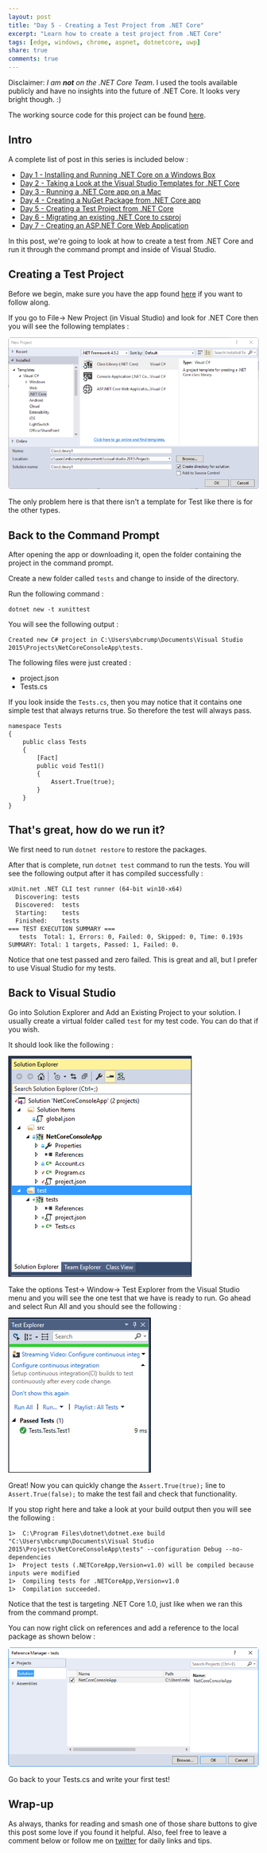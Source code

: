 ```yaml
---
layout: post
title: "Day 5 - Creating a Test Project from .NET Core"
excerpt: "Learn how to create a test project from .NET Core"
tags: [edge, windows, chrome, aspnet, dotnetcore, uwp]
share: true
comments: true
---
```


Disclaimer: *I am **not** on the .NET Core Team*. I used the tools available publicly and have no insights into the future of .NET Core. It looks very bright though. :)

The working source code for this project can be found [here](https://github.com/mbcrump/DotNetCorePlayground). 


## Intro

A complete list of post in this series is included below :

* [Day 1 - Installing and Running .NET Core on a Windows Box](http://michaelcrump.net/getting-started-with-aspnetcore/)
* [Day 2 - Taking a Look at the Visual Studio Templates for .NET Core](http://michaelcrump.net/part2-aspnetcore/)
* [Day 3 - Running a .NET Core app on a Mac](http://michaelcrump.net/part3-aspnetcore/)
* [Day 4 - Creating a NuGet Package from .NET Core app](http://michaelcrump.net/part4-aspnetcore/)
* [Day 5 - Creating a Test Project from .NET Core](http://michaelcrump.net/part5-aspnetcore/)
* [Day 6 - Migrating an existing .NET Core to csproj](http://michaelcrump.net/part6-aspnetcore/)
* [Day 7 - Creating an ASP.NET Core Web Application](http://michaelcrump.net/part7-aspnetcore/)

In this post, we're going to look at how to create a test from .NET Core and run it  through the command prompt and inside of Visual Studio.

## Creating a Test Project

Before we begin, make sure you have the app found [here](https://github.com/mbcrump/DotNetCorePlayground) if you want to follow along. 

If you go to File-> New Project (in Visual Studio) and look for .NET Core then you will see the following templates :

![image](/files/dotnetcorevstemplates.png)

The only problem here is that there isn't a template for Test like there is for the other types. 

## Back to the Command Prompt

After opening the app or downloading it, open the folder containing the project in the command prompt. 

Create a new folder called `tests` and change to inside of the directory. 

Run the following command : 

	dotnet new -t xunittest

You will see the following output : 

	Created new C# project in C:\Users\mbcrump\Documents\Visual Studio 2015\Projects\NetCoreConsoleApp\tests.

The following files were just created :

* project.json
* Tests.cs

If you look inside the `Tests.cs`, then you may notice that it contains one simple test that always returns true. So therefore the test will always pass. 

	namespace Tests
	{
	    public class Tests
	    {
	        [Fact]
	        public void Test1()
	        {
	            Assert.True(true);
	        }
	    }
	}

## That's great, how do we run it? 

We first need to run `dotnet restore` to restore the packages. 

After that is complete, run `dotnet test` command to run the tests. You will see the following output after it has compiled successfully : 

	xUnit.net .NET CLI test runner (64-bit win10-x64)
	  Discovering: tests
	  Discovered:  tests
	  Starting:    tests
	  Finished:    tests
	=== TEST EXECUTION SUMMARY ===
	   tests  Total: 1, Errors: 0, Failed: 0, Skipped: 0, Time: 0.193s
	SUMMARY: Total: 1 targets, Passed: 1, Failed: 0.

Notice that one test passed and zero failed. This is great and all, but I prefer to use Visual Studio for my tests. 

## Back to Visual Studio

Go into Solution Explorer and Add an Existing Project to your solution. I usually create a virtual folder called `test` for my test code. You can do that if you wish. 

It should look like the following :

![image](/files/solexptests.png)

Take the options Test-> Window-> Test Explorer from the Visual Studio menu and you will see the one test that we have is ready to run. Go ahead and select Run All and you should see the following : 

![image](/files/testexp1.png)

Great! Now you can quickly change the `Assert.True(true);` line to `Assert.True(false);` to make the test fail and check that functionality. 

If you stop right here and take a look at your build output then you will see the following : 

	1>  C:\Program Files\dotnet\dotnet.exe build "C:\Users\mbcrump\Documents\Visual Studio 2015\Projects\NetCoreConsoleApp\tests" --configuration Debug --no-dependencies
	1>  Project tests (.NETCoreApp,Version=v1.0) will be compiled because inputs were modified
	1>  Compiling tests for .NETCoreApp,Version=v1.0
	1>  Compilation succeeded.

Notice that the test is targeting .NET Core 1.0, just like when we ran this from the command prompt. 

You can now right click on references and add a reference to the local package as shown below : 

![image](/files/addreferencetonetcore.png)

Go back to your Tests.cs and write your first test!

## Wrap-up

As always, thanks for reading and smash one of those share buttons to give this post some love if you found it helpful. Also, feel free to leave a comment below or follow me on [twitter](http://twitter.com/mbcrump) for daily links and tips. 